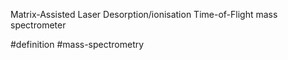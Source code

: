 Matrix-Assisted Laser Desorption/ionisation
Time-of-Flight mass spectrometer

#definition #mass-spectrometry 